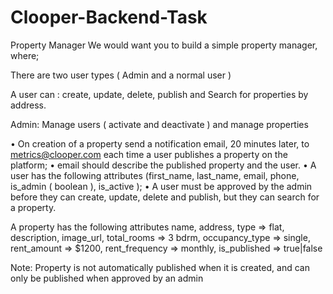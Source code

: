 # Clooper-Backend-Task
Property Manager
We would want you to build a simple property manager, where; 

There are two user types ( Admin and a normal user )

A user can :
create,
update,
delete,
publish and
Search for properties by address.

Admin:
Manage users ( activate and deactivate ) and manage properties


•	On creation of a property send a notification email, 20 minutes later, to metrics@clooper.com each time a user publishes a property on the platform; 
•	email should describe the published property and the user. 
•	A user has the following attributes (first_name, last_name, email, phone, is_admin ( boolean ), is_active ); 
•	A user must be approved by the admin before they can create, update, delete and publish, but they can search for a property.

A property has the following attributes 
name, 
address, 
type => flat, 
description, 
image_url, 
total_rooms => 3 bdrm, 
occupancy_type => single, 
rent_amount => $1200, 
rent_frequency => monthly, 
is_published => true|false

Note: 
Property is not automatically published when it is created, and can only be published when approved by an admin 
